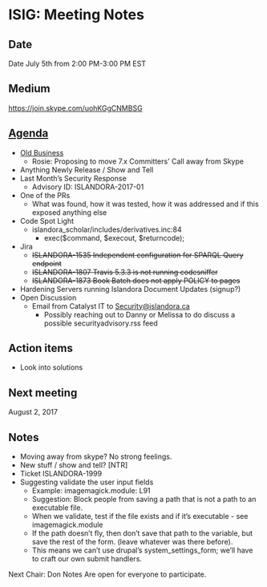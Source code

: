 # ISIG: Meeting Notes

## Date

Date July 5th from 2:00 PM-3:00 PM EST

## Medium

https://join.skype.com/uohKGgCNMBSG<br/>

## [Agenda](https://docs.google.com/document/d/1g0bWJffp3dZFwH_mBBfe7W9LCcrIhE5qnDPzypOfYlA/edit)
* [Old Business](https://github.com/islandora-interest-groups/Islandora-Security-Interest-Group/blob/main/meetings/2017-06-07.md)
  * Rosie: Proposing to move 7.x Committers' Call away from Skype
* Anything Newly Release / Show and Tell
* Last Month’s Security Response
  * Advisory ID: ISLANDORA-2017-01
* One of the PRs
  * What was found, how it was tested, how it was addressed and if this exposed anything else
* Code Spot Light
  * islandora_scholar/includes/derivatives.inc:84
    * exec($command, $execout, $returncode);
* Jira
  * ~~ISLANDORA-1535 Independent configuration for SPARQL Query endpoint~~
  * ~~ISLANDORA-1807 Travis 5.3.3 is not running codesniffer~~
  * ~~ISLANDORA-1873 Book Batch does not apply POLICY to pages~~
* Hardening Servers running Islandora Document Updates (signup?)
* Open Discussion
  * Email from Catalyst IT to Security@islandora.ca
    * Possibly reaching out to Danny or Melissa to do discuss a possible  securityadvisory.rss feed

## Action items
* Look into solutions 

## Next meeting
August 2, 2017

## Notes
* Moving away from skype? No strong feelings.
* New stuff / show and tell? [NTR]
* Ticket ISLANDORA-1999
* Suggesting validate the user input fields 
  * Example: imagemagick.module: L91
  * Suggestion: Block people from saving a path that is not a path to an executable file.
  * When we validate, test if the file exists and if it’s executable - see imagemagick.module
  * If the path doesn’t fly, then don’t save that path to the variable, but save the rest of the form. (leave whatever was there before).
  * This means we can’t use drupal’s system_settings_form; we’ll have to craft our own submit handlers.
 
Next Chair: Don
Notes Are open for everyone to participate. 
